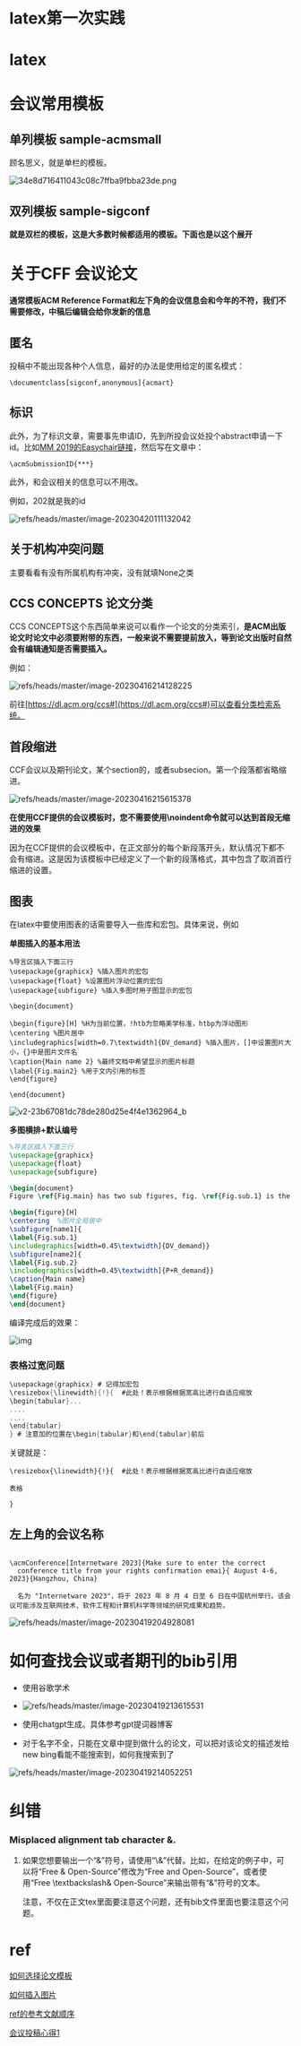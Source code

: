 # latex第一次实践

# latex





# 会议常用模板

## 单列模板 sample-acmsmall

顾名思义，就是单栏的模板。

![34e8d716411043c08c7ffba9fbba23de.png](https://raw.githubusercontent.com/kengerlwl/kengerlwl.github.io/refs/heads/master/image/7f588d14531a9e2231c0950d124be9df/793e82e3ab7d848ddec0d1f3b1ace133.png)

## 双列模板 sample-sigconf

**就是双栏的模板，这是大多数时候都适用的模板。下面也是以这个展开**







# 关于CFF 会议论文

**通常模板ACM Reference Format和左下角的会议信息会和今年的不符，我们不需要修改，中稿后编辑会给你发新的信息**





## 匿名

投稿中不能出现各种个人信息，最好的办法是使用给定的匿名模式：

```
\documentclass[sigconf,anonymous]{acmart}
```



## 标识

此外，为了标识文章，需要事先申请ID，先到所投会议处投个abstract申请一下id。比如[MM 2019的Easychair链接](https://easychair.org/conferences/?conf=acmmm2019)，然后写在文章中：

```
\acmSubmissionID{***}
```

此外，和会议相关的信息可以不用改。

例如，202就是我的id

![refs/heads/master/image-20230420111132042](https://raw.githubusercontent.com/kengerlwl/kengerlwl.github.io/refs/heads/master/image/7f588d14531a9e2231c0950d124be9df/952ed478d7e14957e6efe698d26563b9.png)



## 关于机构冲突问题

主要看看有没有所属机构有冲突，没有就填None之类





## CCS CONCEPTS 论文分类

CCS CONCEPTS这个东西简单来说可以看作一个论文的分类索引，**是ACM出版论文时论文中必须要附带的东西，一般来说不需要提前放入，等到论文出版时自然会有编辑通知是否需要插入。**

例如：

![refs/heads/master/image-20230416214128225](https://raw.githubusercontent.com/kengerlwl/kengerlwl.github.io/refs/heads/master/image/7f588d14531a9e2231c0950d124be9df/7fda6ebc57bacaaa2323abdc9edd159a.png)

前往[https://dl.acm.org/ccs#](https://dl.acm.org/ccs#)可以查看分类检索系统。







## 首段缩进

CCF会议以及期刊论文，某个section的，或者subsecion。第一个段落都省略缩进。

![refs/heads/master/image-20230416215615378](https://raw.githubusercontent.com/kengerlwl/kengerlwl.github.io/refs/heads/master/image/7f588d14531a9e2231c0950d124be9df/820fc704d0fcb0ab842e61dfb53b940c.png)



**在使用CCF提供的会议模板时，您不需要使用\noindent命令就可以达到首段无缩进的效果**

因为在CCF提供的会议模板中，在正文部分的每个新段落开头，默认情况下都不会有缩进。这是因为该模板中已经定义了一个新的段落格式，其中包含了取消首行缩进的设置。





## 图表

在latex中要使用图表的话需要导入一些库和宏包。具体来说，例如

**单图插入的基本用法**

```text
%导言区插入下面三行
\usepackage{graphicx} %插入图片的宏包
\usepackage{float} %设置图片浮动位置的宏包
\usepackage{subfigure} %插入多图时用子图显示的宏包

\begin{document}

\begin{figure}[H] %H为当前位置，!htb为忽略美学标准，htbp为浮动图形
\centering %图片居中
\includegraphics[width=0.7\textwidth]{DV_demand} %插入图片，[]中设置图片大小，{}中是图片文件名
\caption{Main name 2} %最终文档中希望显示的图片标题
\label{Fig.main2} %用于文内引用的标签
\end{figure}

\end{document}
```

![v2-23b67081dc78de280d25e4f4e1362964_b](https://raw.githubusercontent.com/kengerlwl/kengerlwl.github.io/refs/heads/master/image/7f588d14531a9e2231c0950d124be9df/7777188702cac7c62991c637ec555c67.png)



**多图横排+默认编号**

```tex
%导言区插入下面三行
\usepackage{graphicx}
\usepackage{float} 
\usepackage{subfigure}

\begin{document}
Figure \ref{Fig.main} has two sub figures, fig. \ref{Fig.sub.1} is the travel demand of driving auto, and fig. \ref{Fig.sub.2} is the travel demand of park-and-ride.

\begin{figure}[H]
\centering  %图片全局居中
\subfigure[name1]{
\label{Fig.sub.1}
\includegraphics[width=0.45\textwidth]{DV_demand}}
\subfigure[name2]{
\label{Fig.sub.2}
\includegraphics[width=0.45\textwidth]{P+R_demand}}
\caption{Main name}
\label{Fig.main}
\end{figure}
\end{document}
```

编译完成后的效果：

![img](https://raw.githubusercontent.com/kengerlwl/kengerlwl.github.io/refs/heads/master/image/7f588d14531a9e2231c0950d124be9df/5aeff1da6bd1851da2fb6dd839bd06bb.png)



### 表格过宽问题

```c
\usepackage{graphicx} # 记得加宏包
\resizebox{\linewidth}{!}{  #此处！表示根据根据宽高比进行自适应缩放
\begin{tabular}...
....
....
\end{tabular}
} # 注意加的位置在\begin{tabular}和\end{tabular}前后
```

关键就是：

```
\resizebox{\linewidth}{!}{  #此处！表示根据根据宽高比进行自适应缩放

表格

}
```







## 左上角的会议名称

```

\acmConference[Internetware 2023]{Make sure to enter the correct
  conference title from your rights confirmation emai}{ August 4-6, 2023}{Hangzhou, China}
  
  名为 "Internetware 2023"，将于 2023 年 8 月 4 日至 6 日在中国杭州举行。该会议可能涉及互联网技术、软件工程和计算机科学等领域的研究成果和趋势。
```







![refs/heads/master/image-20230419204928081](https://raw.githubusercontent.com/kengerlwl/kengerlwl.github.io/refs/heads/master/image/7f588d14531a9e2231c0950d124be9df/800bf5664042fce1de778abbc9fa6650.png)







# 如何查找会议或者期刊的bib引用

- 使用谷歌学术
- ![refs/heads/master/image-20230419213615531](https://raw.githubusercontent.com/kengerlwl/kengerlwl.github.io/refs/heads/master/image/7f588d14531a9e2231c0950d124be9df/29f8b5bf1fa566f42e1cf060267713a0.png)



- 使用chatgpt生成。具体参考gpt提词器博客

- 对于名字不全，只能在文章中提到做什么的论文，可以把对该论文的描述发给new bing看能不能搜索到，如何我搜索到了

![refs/heads/master/image-20230419214052251](https://raw.githubusercontent.com/kengerlwl/kengerlwl.github.io/refs/heads/master/image/7f588d14531a9e2231c0950d124be9df/3eabb9953f63e269f1b44453d7e47153.png)







# 纠错

### Misplaced alignment tab character &. 

1. 如果您想要输出一个“&”符号，请使用“\\&”代替。比如，在给定的例子中，可以将“Free & Open-Source”修改为“Free and Open-Source”，或者使用“Free \textbackslash& Open-Source”来输出带有“&”符号的文本。

   注意，不仅在正文tex里面要注意这个问题，还有bib文件里面也要注意这个问题。

   



# ref

[如何选择论文模板](https://blog.csdn.net/baishuiniyaonulia/article/details/125005752)

[如何插入图片](https://zhuanlan.zhihu.com/p/32925549)

[ref的参考文献顺序](https://blog.csdn.net/zjc910997316/article/details/117418402)

[会议投稿心得1](http://wang22ti.com/2019/04/10/%E7%AC%94%E8%AE%B0-%E4%BC%9A%E8%AE%AE%E6%8A%95%E7%A8%BF-MM/)




